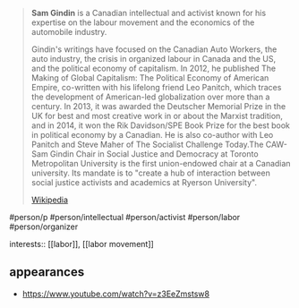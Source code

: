 > **Sam Gindin** is a Canadian intellectual and activist known for his expertise on the labour movement and the economics of the automobile industry.
>
> Gindin's writings have focused on the Canadian Auto Workers, the auto industry, the crisis in organized labour in Canada and the US, and the political economy of capitalism. In 2012, he published The Making of Global Capitalism: The Political Economy of American Empire, co-written with his lifelong friend Leo Panitch, which traces the development of American-led globalization over more than a century. In 2013, it was awarded the Deutscher Memorial Prize in the UK for best and most creative work in or about the Marxist tradition, and in 2014, it won the Rik Davidson/SPE Book Prize for the best book in political economy by a Canadian. He is also co-author with Leo Panitch and Steve Maher of The Socialist Challenge Today.The CAW-Sam Gindin Chair in Social Justice and Democracy at Toronto Metropolitan University is the first union-endowed chair at a Canadian university. Its mandate is to "create a hub of interaction between social justice activists and academics at Ryerson University".
>
> [Wikipedia](https://en.wikipedia.org/wiki/Sam%20Gindin)

#person/p #person/intellectual #person/activist #person/labor #person/organizer 

interests:: [[labor]], [[labor movement]]

## appearances

- https://www.youtube.com/watch?v=z3EeZmstsw8 